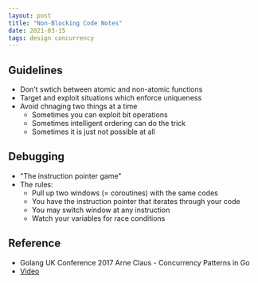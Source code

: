 ```yaml
---
layout: post
title: "Non-Blocking Code Notes"
date: 2021-03-15
tags: design concurrency
---
```


## Guidelines

* Don't swtich between atomic and non-atomic functions
* Target and exploit situations which enforce uniqueness
* Avoid chnaging two things at a time 
  * Sometimes you can exploit bit operations
  * Sometimes intelligent ordering can do the trick
  * Sometimes it is just not possible at all 

## Debugging

* "The instruction pointer game"
* The rules:
  * Pull up two windows (= coroutines) with the same codes
  * You have the instruction pointer that iterates through your code
  * You may switch window at any instruction
  * Watch your variables for race conditions

## Reference

 * Golang UK Conference 2017 Arne Claus - Concurrency Patterns in Go 
 * [Video](https://www.youtube.com/watch?v=rDRa23k70CU)
